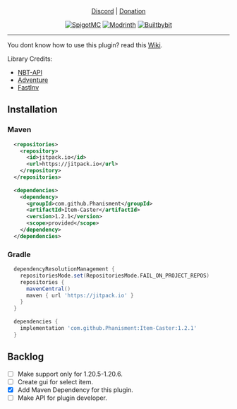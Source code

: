 <div align="center">
	<a href="https://discord.gg/grJCgRHKvg">Discord</a> |
	<a href="https://buymeacoffee.com/Phanisment">Donation</a>
	<!--<p>&nbsp;</p>-->
</div>
<div align="center">

[![SpigotMC](https://img.shields.io/badge/spigot-ED8106?style=for-the-badge&logo=SpigotMC&logoColor=white)](https://www.spigotmc.org/resources/item-caster.121386/)
[![Modrinth](https://img.shields.io/badge/modrinth-00AF5C?style=for-the-badge&logo=modrinth&logoColor=white)](https://modrinth.com/plugin/item-caster)
[![Builtbybit](https://img.shields.io/badge/builtbybit-2D87C3?style=for-the-badge&logo=builtbybit&logoColor=white)](https://builtbybit.com/resources/item-caster.56752/)

</div>


---

You dont know how to use this plugin? read this [Wiki](https://github.com/Phanisment/Item-Caster/wiki).

Library Credits:
- [NBT-API](https://github.com/tr7zw/Item-NBT-API)
- [Adventure](https://github.com/KyoriPowered/adventure)
- [FastInv](https://github.com/MrMicky-FR/FastInv)

## Installation
### Maven
```xml
  <repositories>
    <repository>
      <id>jitpack.io</id>
      <url>https://jitpack.io</url>
    </repository>
  </repositories>
  
  <dependencies>
    <dependency>
      <groupId>com.github.Phanisment</groupId>
      <artifactId>Item-Caster</artifactId>
      <version>1.2.1</version>
      <scope>provided</scope>
    </dependency>
  </dependencies>
```

### Gradle
```gradle
  dependencyResolutionManagement {
    repositoriesMode.set(RepositoriesMode.FAIL_ON_PROJECT_REPOS)
    repositories {
      mavenCentral()
      maven { url 'https://jitpack.io' }
    }
  }
  
  dependencies {
    implementation 'com.github.Phanisment:Item-Caster:1.2.1'
  }
```

## Backlog
- [ ] Make support only for 1.20.5-1.20.6.
- [ ] Create gui for select item.
- [x] Add Maven Dependency for this plugin.
- [ ] Make API for plugin developer.